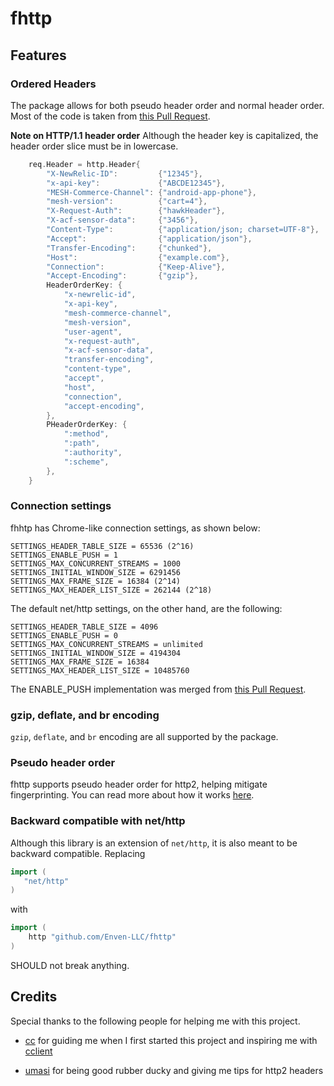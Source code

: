 # fhttp

<!-- This note is not necessary on this repo, but I won't delete it as it should be included on the original one.
**NOTE**
This maintenance of this library has moved over to [Carcraftz](https://github.com/Enven-LLC/fhttp). The only use for this repository is so imports will not break.

The "f" stands for "fly" *(or "flex")*. fhttp is a fork of `net/http` that provides an array of features pertaining to the fingerprint of the golang `http` client. Through these changes, the `http` client becomes much more flexible, and when combined with transports such as [uTLS](https://github.com/refraction-networking/utls) it can mitigate fingerprinting requests, reducing the chances that a server detects they were made by a golang program, instead having them appear to originate from a regular Chrome browser.

Documentation can be contributed, otherwise, look at tests and examples. The main one should be [example_client_test.go](example_client_test.go).
-->

## Features

### Ordered Headers

The package allows for both pseudo header order and normal header order. Most of the code is taken from [this Pull Request](https://go-review.googlesource.com/c/go/+/105755/).

**Note on HTTP/1.1 header order**
Although the header key is capitalized, the header order slice must be in lowercase.

```go
	req.Header = http.Header{
		"X-NewRelic-ID":         {"12345"},
		"x-api-key":             {"ABCDE12345"},
		"MESH-Commerce-Channel": {"android-app-phone"},
		"mesh-version":          {"cart=4"},
		"X-Request-Auth":        {"hawkHeader"},
		"X-acf-sensor-data":     {"3456"},
		"Content-Type":          {"application/json; charset=UTF-8"},
		"Accept":                {"application/json"},
		"Transfer-Encoding":     {"chunked"},
		"Host":                  {"example.com"},
		"Connection":            {"Keep-Alive"},
		"Accept-Encoding":       {"gzip"},
		HeaderOrderKey: {
			"x-newrelic-id",
			"x-api-key",
			"mesh-commerce-channel",
			"mesh-version",
			"user-agent",
			"x-request-auth",
			"x-acf-sensor-data",
			"transfer-encoding",
			"content-type",
			"accept",
			"host",
			"connection",
			"accept-encoding",
		},
		PHeaderOrderKey: {
			":method",
			":path",
			":authority",
			":scheme",
		},
	}
```

### Connection settings

fhhtp has Chrome-like connection settings, as shown below:

```text
SETTINGS_HEADER_TABLE_SIZE = 65536 (2^16)
SETTINGS_ENABLE_PUSH = 1
SETTINGS_MAX_CONCURRENT_STREAMS = 1000
SETTINGS_INITIAL_WINDOW_SIZE = 6291456
SETTINGS_MAX_FRAME_SIZE = 16384 (2^14)
SETTINGS_MAX_HEADER_LIST_SIZE = 262144 (2^18)
```

The default net/http settings, on the other hand, are the following:

```text
SETTINGS_HEADER_TABLE_SIZE = 4096
SETTINGS_ENABLE_PUSH = 0
SETTINGS_MAX_CONCURRENT_STREAMS = unlimited
SETTINGS_INITIAL_WINDOW_SIZE = 4194304
SETTINGS_MAX_FRAME_SIZE = 16384
SETTINGS_MAX_HEADER_LIST_SIZE = 10485760
```

The ENABLE_PUSH implementation was merged from [this Pull Request](https://go-review.googlesource.com/c/net/+/181497/).

### gzip, deflate, and br encoding

`gzip`, `deflate`, and `br` encoding are all supported by the package.

### Pseudo header order

fhttp supports pseudo header order for http2, helping mitigate fingerprinting. You can read more about how it works [here](https://www.akamai.com/uk/en/multimedia/documents/white-paper/passive-fingerprinting-of-http2-clients-white-paper.pdf).

### Backward compatible with net/http

Although this library is an extension of `net/http`, it is also meant to be backward compatible. Replacing

```go
import (
   "net/http"
)
```

with

```go
import (
    http "github.com/Enven-LLC/fhttp"
)
```

SHOULD not break anything.

## Credits

Special thanks to the following people for helping me with this project.

- [cc](https://github.com/x04/) for guiding me when I first started this project and inspiring me with [cclient](https://github.com/x04/cclient)

- [umasi](https://github.com/umasii) for being good rubber ducky and giving me tips for http2 headers
